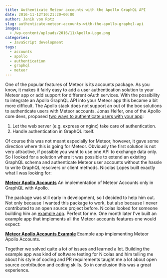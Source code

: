 ```yaml
---
title: Authenticate Meteor accounts with the Apollo GraphQL API
date: 2016-11-12T10:21:20+00:00
author: Janik von Rotz
slug: authenticate-meteor-accounts-with-the-apollo-graphql-api
images:
  - /wp-content/uploads/2016/11/Apollo-Logo.png
categories:
  - JavaScript development
tags:
  - accounts
  - apollo
  - authentication
  - graphql
  - meteor
---
```

One of the popular features of Meteor is its accounts package. As you know, it makes it fairly easy to add a user authentication solution to your Meteor app or add support for different oAuth services. With the possibility to integrate an Apollo GraphQL API into your Meteor app this became a bit more difficult. The Apollo stack does not support an out of the box solutions to authenticate users with Meteor accounts. Jonas Helfer, one of the Apollo core devs, proposed [two ways to authenticate users with your app](https://dev-blog.apollodata.com/a-guide-to-authentication-in-graphql-e002a4039d1):
<!--more-->

1. Let the web server (e.g. express or nginx) take care of authentication.
2. Handle authentication in GraphQL itself.

Of course this was not meant especially for Meteor, however, it gave some direction where this is going for Meteor. Obviously the first solution is not very attractive, if possible you want to use one API to exchange data only. So I looked for a solution where it was possible to extend an existing GraphQL schema and authenticate Meteor user accounts without the hassle to write GraphQL resolvers or client methods. Nicolas Lopes built exactly what I was looking for:

**[Meteor Apollo Accounts](https://github.com/nicolaslopezj/meteor-apollo-accounts)**
An implementation of Meteor Accounts only in GraphQL with Apollo.

The package was still early in development, so I decided to help him out. Not only because I wanted this package to work, but also because I never contributed to an open source project before. Nicolas looked for someone building him an [example app](https://github.com/nicolaslopezj/meteor-apollo-accounts/issues/3). Perfect for me. One month later I've built an example app that implements all the Meteor accounts features one would expect:

**[Meteor Apollo Accounts Example](https://codeberg.org/janikvonrotz/meteor-apollo-accounts-example)**
Example app implementing Meteor Apollo Accounts.

Together we solved quite a lot of issues and learned a lot. Building the example app was kind of software testing for Nicolas and him telling me about his style of coding and PR requirements taught me a lot about open source contribution and coding skills. So in conclusion this was a great experience.


